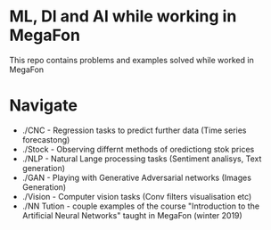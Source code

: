 # ML, Dl and AI while working in MegaFon

This repo contains problems and examples solved while worked in MegaFon

# Navigate
* ./CNC - Regression tasks to predict further data (Time series forecastong)
* ./Stock - Observing differnt methods of oredictiong stok prices
* ./NLP - Natural Lange processing tasks (Sentiment analisys, Text generation)
* ./GAN - Playing with Generative Adversarial networks (Images Generation)
* ./Vision - Computer vision tasks (Conv filters visualisation etc)
* ./NN Tution - couple examples of the course "Introduction to the Artificial Neural Networks" taught in MegaFon (winter 2019)
